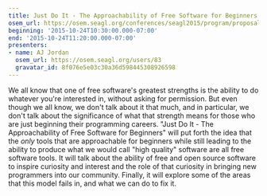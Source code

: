 ```yaml
---
title: Just Do It - The Approachability of Free Software for Beginners
osem_url: https://osem.seagl.org/conferences/seagl2015/program/proposals/78
beginning: '2015-10-24T10:30:00.000-07:00'
end: '2015-10-24T11:20:00.000-07:00'
presenters:
- name: AJ Jordan
  osem_url: https://osem.seagl.org/users/83
  gravatar_id: 8f076e5e03c30a36d598445308926598
---
```


We all know that one of free software's greatest strengths is the ability to do whatever you're interested in, without asking for permission. But even though we all know, we don't talk about it that much, and in particular, we don't talk about the significance of what that strength means for those who are just beginning their programming careers.
"Just Do It - The Approachability of Free Software for Beginners" will put forth the idea that the _only_ tools that are approachable for beginners while still leading to the ability to produce what we would call "high quality" software are all free software tools. It will talk about the ability of free and open source software to inspire curiosity and interest and the role of that curiosity in bringing new programmers into our community. Finally, it will explore some of the areas that this model fails in, and what we can do to fix it.
